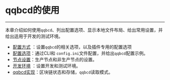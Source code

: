 # qqbcd的使用
---

本章介绍如何使用`qqbcd`、列出配置选项、显示本地文件布局、给出常用设置，并给出适用于开发的测试环境。

* [配置方式](00_qqbcd-options.md) ：设置`qqbcd`的相关选项，以及插件专用的配置选项
* [配置选项](01_qqbcd-configuration.md)：通过CLI和 `config.ini`文件配置，并给出`qqbcd`配置示例。
* [节点设置](02_qqbcd-setups/index.md)：生产节点和非生产节点的设置。
* [开发环境](03_development-environment/index.md) ：设置开发和测试环境。
* [qqbcd实现](05_qqbcd-implementation.md)：区块链状态和存储，`qqbcd`读取模式。
<!--* [Deprecation Notices](https://github.com/QQBC/QQBC/issues/7597) - Lists `qqbcd` deprecated functionality.-->

